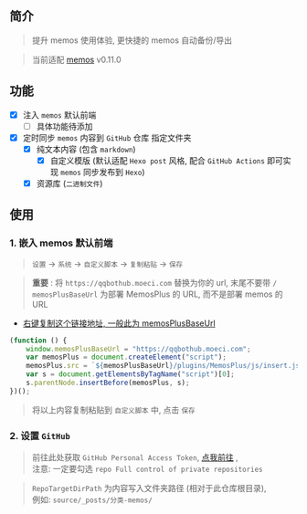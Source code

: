 

## 简介

> 提升 memos 使用体验, 更快捷的 memos 自动备份/导出



> 当前适配 [memos](https://usememos.com/) v0.11.0


## 功能


- [x] 注入 `memos` 默认前端
  - [ ] 具体功能待添加 
- [x] 定时同步 `memos` 内容到 `GitHub` 仓库 指定文件夹
  - [x] 纯文本内容 (包含 `markdown`)
    - [x] 自定义模版 (默认适配 `Hexo post` 风格, 配合 `GitHub Actions` 即可实现 `memos` 同步发布到 `Hexo`)  
  - [x] 资源库 (`二进制文件`)

## 使用

### 1. 嵌入 memos 默认前端

> `设置` -> `系统` -> `自定义脚本` -> `复制粘贴` -> `保存`

> **重要** : 将 `https://qqbothub.moeci.com` 替换为你的 url, 末尾不要带 `/`     
> `memosPlusBaseUrl` 为部署 MemosPlus 的 URL, 而不是部署 memos 的 URL

- [右键复制这个链接地址, 一般此为 memosPlusBaseUrl](/)

```javascript
(function () {
    window.memosPlusBaseUrl = "https://qqbothub.moeci.com";
    var memosPlus = document.createElement("script");
    memosPlus.src = `${memosPlusBaseUrl}/plugins/MemosPlus/js/insert.js`;
    var s = document.getElementsByTagName("script")[0];
    s.parentNode.insertBefore(memosPlus, s);
})();
```

> 将以上内容复制粘贴到 `自定义脚本` 中, 点击 `保存`


### 2. 设置 `GitHub`

> 前往此处获取 `GitHub Personal Access Token`, [点我前往](https://github.com/settings/tokens/new) ,       
> 注意: 一定要勾选 `repo Full control of private repositories`

> `RepoTargetDirPath` 为内容写入文件夹路径 (相对于此仓库根目录),      
> 例如: `source/_posts/分类-memos/`




<!-- Matomo Image Tracker-->
<img referrerpolicy="no-referrer-when-downgrade" src="https://matomo.moeci.com/matomo.php?idsite=2&amp;rec=1&amp;action_name=Plugins.MemosPlus-v0.1.11.README" style="border:0" alt="" />
<!-- 
### 其它

> `设置` 中 `SecondsPeriod` 为 `定时周期`: 单位为 `秒`


<!-- ## 临时 -->


<!-- https://memos.moeci.com/o/r/1/500440a7-04c2-4feb-a76b-e7fada60e7c7.jpg -->


<!-- https://memos.moeci.com/api/memo?rowStatus=NORMAL&offset=20&limit=20 -->


